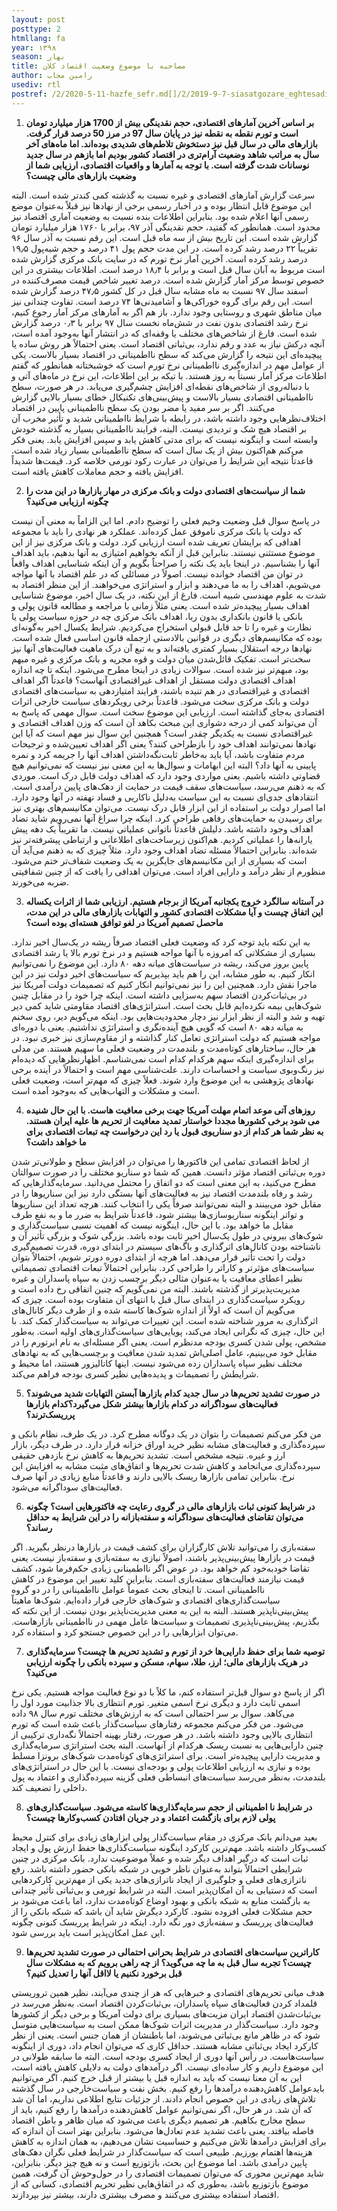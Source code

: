 ```yaml
---
layout: post
posttype: 2
htmllang: fa
year: ۱۳۹۸
season: بهار
title: مصاحبه با موضوع وضعیت اقتصاد کلان
author: رامین مجاب
usediv: rtl
postref: /2/2020-5-11-hazfe_sefr.md[]/2/2019-9-7-siasatgozare_eghtesadi.md[]/2/2016-9-6-ronaghe_maskan.md[]/2/2016-8-8-tahlil_nerkh_blmdt.md[]/2/2017-8-1-seif3rah.md[]/2/2017-12-19-makharej_roshd.md[]/2/2019-3-5-roshd_ayandeh.md[]/2/2018-9-9-bare_sangin.md[]/2/2017-8-15-ba_rantjooha_chekonim.md[]/2/2018-1-9-sarkoob_hemayt_naghd.md
---
```


1. **بر اساس آخرین آمارهای اقتصادی، حجم نقدینگی بیش از 1700 هزار میلیارد تومان است و تورم نقطه به نقطه نیز در پایان سال 97 در مرز 50 درصد قرار گرفت. بازارهای مالی در سال قبل نیز دستخوش تلاطم‌های شدیدی بوده‌اند. اما ماه‌های آخر سال به مراتب شاهد وضعیت آرام‌تری در اقتصاد کشور بودیم اما بازهم در سال جدید نوسانات شدت گرفته است. با توجه به آمارها و واقعیات اقتصادی، ارزیابی شما از وضعیت بازارهای مالی چیست؟**

سرعت گزارش آمارهای اقتصادی و غیره نسبت به گذشته کمی کندتر شده است. البته این موضوع قابل انتظار بوده و در اخبار رسمی برخی از نهادها نیز قبلاً به‌عنوان موضع رسمی آنها اعلام شده بود. بنابراین اطلاعات بنده نسبت به وضعیت آماری اقتصاد نیز محدود است. همانطور که گفتید، حجم نقدینگی آذر ۹۷، برابر با ۱۷۶۰ هزار میلیارد تومان گزارش شده است. این تاریخ بیش از سه ماه قبل است. این رقم نسبت به آذر سال ۹۶ تقریباً ۲۲ درصد رشد کرده است. در این مدت حجم پول ۴۱ درصد و حجم شبه‌پول ۱۹٫۵ درصد رشد کرده است. آخرین آمار نرخ تورم که در سایت بانک مرکزی گزارش شده است مربوط به آبان سال قبل است و برابر با ۱۸٫۴ درصد است. اطلاعات بیشتری در این خصوص توسط مرکز آمار گزارش شده است. درصد تغییر شاخص قیمت مصرف‌کننده در اسفند سال ۹۷ نسبت به ماه مشابه سال قبل در کل کشور ۴۷٫۵ درصد گزارش شده است. این رقم برای گروه خوراکی‌ها و آشامیدنی‌ها ۷۴ درصد است. تفاوت چندانی نیز میان مناطق شهری و روستایی وجود ندارد. باز هم اگر به آمارهای مرکز آمار رجوع کنیم،‌ نرخ رشد اقتصادی بدون نفت در شش‌ماه نخست سال ۹۷ برابر با ۰٫۳ درصد گزارش شده است. فارغ از شاخص‌های مختلف یا وقفه‌ای که در انتشار آنها به‌وجود آمده است، آنچه درکش نیاز به عدد و رقم ندارد، بی‌ثباتی اقتصاد است. یعنی احتمالاً هر روش ساده یا پیچیده‌ای این نتیجه را گزارش می‌کند که سطح نااطمینانی در اقتصاد بسیار بالاست. یکی از عوامل مهم در اندازه‌گیری نااطمینانی نرخ تورم است که خوشبختانه همانطور که گفتم اطلاعات مرکز آمار نسبتاً به روز هستند. با تیکه بر این اطلاعات، این نرخ در ماه‌های آتی و با دنباله‌روی از شاخص‌های نقطه‌ای افزایش چشم‌گیری می‌یابد. در هر صورت، سطح نااطمینانی اقتصادی بسیار بالاست و پیش‌بینی‌های تکنیکال خطای بسیار بالایی گزارش می‌کنند. اگر بر سر مفید یا مضر بودن یک سطح نااطمینانی پایین در اقتصاد اختلاف‌نظرهایی وجود داشته باشد، در رابطه با شرایط نااطمینانی شدید و تأثیر مخرب  آن بر اقتصاد هیچ شک و تردیدی نیست. البته، فرایند نااطمینانی بسیار به گذشته خودش وابسته است و اینگونه نیست که برای مدتی کاهش یابد و سپس افزایش یابد. یعنی فکر می‌کنم هم‌اکنون بیش از یک سال است که سطح نااطمینانی بسیار زیاد شده است. قاعدتاً نتیجه این شرایط را می‌توان در عبارت رکود تورمی خلاصه کرد. قیمت‌ها شدیداً افزایش یافته و حجم معاملات کاهش یافته است. 

2. **شما از سیاست‌های اقتصادی دولت و بانک‌ مرکزی در مهار بازارها  در این مدت را چگونه ارزیابی می‌کنید؟**

در پاسخ سوال قبل وضعیت وخیم فعلی را توضیح دادم. اما این الزاماً به معنی آن نیست که دولت یا بانک مرکزی ناموفق عمل کرد‌ه‌اند. عملکرد هر نهادی را باید با مجموعه اهدافی که برایشان تعریف شده است ارزیابی کرد. دولت و بانک مرکزی نیز از این موضوع مستثنی نیستند. بنابراین قبل از آنکه بخواهیم امتیازی به آنها بدهیم، باید اهداف آنها را بشناسیم. در اینجا باید یک نکته را صراحتاً بگویم و آن اینکه شناسایی اهداف واقعاً در توان من اقتصاد خوانده نیست. اصولاً در مسائلی که در علم اقتصاد با آنها مواجه می‌شویم، اهداف را به ما می‌دهند و ابزار و استراتژی می‌خواهند. از این منظر اقتصاد به شدت به علوم مهندسی شبیه است. فارغ از این نکته، در یک سال اخیر، موضوع شناسایی اهداف بسیار پیچیده‌تر شده است. یعنی مثلاً زمانی با مراجعه و مطالعه قانون پولی و بانکی یا قانون بانکداری بدون ربا، اهداف بانک مرکزی چه در حوزه سیاست پولی یا نظارت و غیره را تا حد قابل قبولی استخراج می‌کردیم. شرایط یکسال اخیر به‌گونه‌ای بوده که مکانیسم‌های دیگری در قوانین بالادستی ازجمله قانون اساسی فعال شده است. نهادها درجه استقلال بسیار کمتری یافته‌اند و به تبع آن درک ماهیت فعالیت‌های آنها نیز سخت‌تر است. تفکیک قائل‌شدن میان دولت و قوه مجریه و بانک مرکزی و غیره مبهم بود، مبهم‌تر نیز شده است.  سوالات زیادی در اینجا مطرح می‌شود. اینکه تا چه اندازه اهداف اقتصادی دولت مستقل از اهداف غیراقتصادی آنهاست؟ قاعدتاً اگر اهداف اقتصادی و غیراقتصادی در هم تنیده باشند، فرایند امتیازدهی به سیاست‌های اقتصادی دولت و بانک مرکزی سخت می‌شود. قاعدتاً برخی رویکردهای سیاست خارجی اثرات اقتصادی به‌جای گذاشته است. ارزیابی این موضوع سخت است. سوال مهمی که پاسخ به آن می‌تواند کمی از درجه دشواری این مبحث بکاهد آن است که وزن اهداف اقتصادی و غیراقتصادی نسبت به یکدیگر چقدر است؟ همچنین این سوال نیز مهم است که آیا این نهادها نمی‌توانند اهداف خود را بازطراحی کنند؟ یعنی اگر اهداف تعیین‌شده و ترجیحات مردم متفاوت باشد، آیا باید به‌خاطر ثابت‌نگه‌داشتن اهداف آنها را جریمه کرد و نمره پایینی به آنها داد؟ البته این ابهامات و سوال‌ها به این معنی نیز نیست که نمی‌توانیم هیچ قضاوتی داشته باشیم. یعنی مواردی وجود دارد که اهداف دولت قابل درک است. موردی که به ذهنم می‌رسد، سیاست‌های سقف قیمت در حمایت از دهک‌های پایین درآمدی است. انتقادهای جدی‌‌ای نسبت به این سیاست  به‌دلیل ناکاریی و فساد نهفته در آنها وجود دارد. اما اصرار دولت بر استفاده از این ابزار قابل درک نیست. می‌توان مکانیسم‌های بهتری نیز برای رسیدن به حمایت‌های رفاهی طراحی کرد. اینکه چرا سراغ آنها نمی‌رویم شاید تضاد اهداف وجود داشته باشد. دلیلش قاعدتاً ناتوانی عملیاتی نیست. ما تقریباً یک دهه پیش یارانه‌ها را عملیاتی کردیم. هم‌اکنون زیرساخت‌های اطلاعاتی و ارتباطی پیشرفته‌تر نیز شده‌اند. بنابراین احتمالاً مسئله تضاد اهداف وجود دارد.  مثلاً چیزی که به ذهنم می‌آید آن است که بسیاری از این مکانیسم‌های جایگزین به یک وضعیت شفاف‌تر ختم می‌شود. منظورم از نظر درآمد و دارایی افراد است. می‌توان اهدافی را یافت که از چنین شفافیتی ضربه می‌خورند. 

3. **در آستانه سالگرد خروج یکجانبه آمریکا از برجام هستیم. ارزیابی شما از اثرات یکساله این اتفاق چیست و آیا مشکلات اقتصادی کشور و التهابات بازارهای مالی در این مدت، ماحصل تصمیم آمریکا در لغو توافق هسته‌ای بوده است؟**

به این نکته باید توجه کرد که وضعیت فعلی اقتصاد صرفاً ریشه در یک‌سال اخیر ندارد. بسیاری از مشکلاتی که امروزه با آنها مواجه هستیم و در نرخ تورم بالا یا رشد اقتصادی پایین بروز می‌کند، ریشه در سیاست‌های میانه دهه ۸۰ دارد. این موضوع را نمی‌توانیم انکار کنیم. به طور مشابه، این را هم باید بپذیریم که سیاست‌های اخیر دولت نیز در این ماجرا نقش دارد. همچنین این را نیز نمی‌توانیم انکار کنیم که تصمیمات دولت آمریکا نیز در بی‌ثبات‌کردن اقتصاد سهم به‌سزایی داشته است. اینکه چرا خود را در مقابل چنین شوک‌هایی بیمه نکرده‌ایم قابل بحث است. استراتژی‌های اقتصاد مقاومتی شاید کمی دیر تهیه و شد و البته از نظر ابزار نیز دچار محدودیت‌هایی بود. اینکه می‌گویم دیر، روی سخنم به میانه دهه ۸۰ است که گویی هیچ آینده‌نگری و استراتژی نداشتیم. یعنی با دوره‌ای مواجه هستیم که دولت استراتژی تعامل کنار گذاشته و از مقاوم‌سازی نیز خبری نبود. در هر حال، ساختارهای کوتاه‌مدت و بلندمدت در وضعیت فعلی ما سهیم هستند. من مدلی برای اندازه‌گیری اینکه سهم هرکدام کدام است نمی‌شناسم. اظهارنظرهایی که دیده‌ام نیز رنگ‌وبوی سیاست و احساسات دارند. علت‌شناسی مهم است و احتمالاً در آينده برخی نهادهای پژوهشی به این موضوع وارد شوند. فعلاً چیزی که مهم‌تر است، وضعیت فعلی است و مشکلات و التهاب‌هایی که به‌وجود آمده است.

4. **روزهای آتی موعد اتمام مهلت آمریکا جهت برخی معافیت هاست. با این حال شنیده می شود برخی کشورها مجددا خواستار تمدید معافیت از تحریم ها علیه ایران هستند. به نظر شما هر کدام از دو سناریوی قبول یا رد این درخواست چه تبعات اقتصادی برای ما خواهد داشت؟**

از لحاظ اقتصادی تمامی این فاکتورها را می‌توان در افزایش سطح و طولانی‌تر شدن دوره بی‌ثباتی اقتصاد مؤثر دانست. همین که شما دو سناریو مختلف را در صورت سوالتان مطرح می‌کنید، به این معنی است که دو اتفاق را محتمل می‌دانید. سرمایه‌گذارهایی که رشد و رفاه بلندمدت اقتصاد نیز به فعالیت‌های آنها بستگی دارد نیز این سناریوها را در مقابل خود می‌بینند و البته نمی‌توانند صرفاً یکی را انتخاب کنند. هرچه تعداد این سناریوها و تواتر اینگونه سناریوسازی‌ها بیشتر شود، قاعدتاً شرایط به ضرر ما و به نفع طرف مقابل ما خواهد بود. با این حال، اینگونه نیست که اهمیت نسبی سیاست‌گذاری و شوک‌های بیرونی در طول یک‌سال اخیر ثابت بوده باشد. بزرگی شوک و بزرگی تأثیر آن و ناشناخته بودن کانال‌های اثرگذاری و باگ‌های سیستم در ابتدای دوره، قدرت تصمیم‌گیری دولت را تحت تأثیر قرار می‌دهد. اما هرچه از ابتدای دوره دورتر شویم، احتمالاً بتوان سیاست‌‌های مؤثرتر و کاراتر را طراحی کرد. بنابراین احتمالاً تبعات اقتصادی تصمیماتی نظیر اعطای معافیت یا به‌عنوان مثالی دیگر برچسب زدن به سپاه پاسداران و غیره مدیریت‌پذیرتر از گذشته باشند. البته من نمی‌گویم که چنین اتفاقی رخ داده است و رویکرد سیاست‌گذاری در ابتدای سال قبل با انتهای آن متفاوت بوده است. چیزی که می‌گویم آن است که اولاً از اندازه شوک‌ها کاسته شده و از طرف دیگر کانال‌های اثرگذاری به مرور شناخته شده است. این تغییرات می‌تواند به سیاست‌گذار کمک کند. با این حال، چیزی که نگرانی ایجاد می‌کند، پویایی‌های سیاست‌گذاری‌های اولیه است. به‌طور مشخص، پولی شدن کسری بودجه مدنظرم است. یعنی اگر مسئله‌ای به نام ابرتورم را در مقابل خود می‌بینیم، عامل اصلی‌اش تمدید شدن معافیت و برچسب‌هایی که به نهادهای مختلف نظیر سپاه پاسداران زده می‌شود نیست. اینها کاتالیزور هستند، اما محیط و شرایطش را تصمیمات و پدیده‌هایی نظیر کسری بودجه فراهم می‌کند. 

5. **در صورت تشدید تحریم‌ها در سال جدید کدام بازارها آبستن التهابات شدید می‌شوند؟فعالیت‌های سوداگرانه در کدام بازارها بیشتر شکل می‌گیرد؟کدام بازارها پرریسک‌ترند؟**

من فکر می‌کنم تصمیمات را بتوان در یک دوگانه مطرح کرد. در یک طرف، نظام بانکی و سپرده‌گذاری و فعالیت‌های مشابه نظیر خرید اوراق خزانه قرار دارد. در طرف دیگر، بازار ارز و غیره. نتیجه مشخص است. تشدید تحریم‌ها به کاهش نرخ بازدهی حقیقی سپرده‌گذاری می‌انجامد و کاهش شدت تحریم‌ها و اتفاق‌های مثبت مشابه به افزایش این نرخ. بنابراین تمامی بازارها ریسک بالایی دارند و قاعدتاً منابع زیادی در آنها صرف فعالیت‌های سوداگرانه می‌شود. 

6. **در شرایط کنونی ثبات بازارهای مالی در گروی رعایت چه فاکتورهایی است؟ چگونه می‌توان تقاضای فعالیت‌های سوداگرانه و سفته‌بازانه را در این شرایط به حداقل رساند؟**

سفته‌بازی را می‌توانید تلاش کارگزاران برای کشف قیمت در بازارها درنظر بگیرید. اگر قیمت در بازارها پیش‌بینی‌پذیر باشند، اصولاً نیازی به سفته‌بازی و سفته‌باز نیست. یعنی تقاضا خودبه‌خود کم خواهد بود. در عوض اگر نااطمینانی زیادی حکم‌فرما شود، کشف قیمت نیازمند فعالیت‌های سفته‌بازی است. بنابراین کلید تغییر این موضوع در کاهش نااطمینانی است. تا اینجای بحث عموماً عوامل نااطمینانی را در دو گروه سیاست‌گذاری‌های اقتصادی و شوک‌های خارجی قرار داده‌ایم. شوک‌ها ماهیتاً پیش‌بینی‌ناپذیر هستند. البته به این به معنی مدیریت‌ناپذیر بودن نیست. از این نکته که بگذریم، پیش‌بینی‌ناپذیری تصمیمات و سیاست‌ها عامل مهمی در نااطمینانی بازارهاست. می‌توان ابزارهایی را در این خصوص جستجو کرد و استفاده کرد.

7. **توصیه شما برای حفظ دارایی‌ها خرد از تورم و تشدید تحریم ها چیست؟ سرمایه‌گذاری در هریک بازارهای مالی؛ ارز، طلا، سهام، مسکن و سپرده بانکی را چگونه ارزیابی می‌کنید؟**

اگر از پاسخ دو سوال قبل‌تر استفاده کنم، ما کلاً با دو نوع فعالیت مواجه هستیم. یکی نرخ اسمی ثابت دارد و دیگری نرخ اسمی متغیر. تورم انتظاری بالا جذابیت مورد اول را می‌کاهد. سوال بر سر احتمالی است که به ارزش‌های مختلف تورم سال ۹۸ داده می‌شود. من فکر می‌کنم مجموعه رفتارهای سیاست‌گذار باعث شده است که تورم انتظاری بالایی وجود داشته باشد. در هر صورت، رفتار بهینه احتمالاً نگه‌داری ترکیبی از چنین دارایی‌هایی به نسبت ریسک هرکدام از آنهاست. البته بحث استراتژی سرمایه‌گذاری و مدیریت دارایی پیچیده‌تر است. برای استراتژی‌های کوتاه‌مدت شوک‌های برونزا مسلط بوده و نیازی به ارزیابی اطلاعات پولی و بودجه‌ای نیست. با این حال در استراتژی‌های بلندمدت، به‌نظر می‌رسد سیاست‌های انبساطی فعلی گزینه سپرده‌گذاری و اعتماد به پول داخلی را تضعیف کند.

8. **در شرایط نا اطمینانی از حجم سرمایه‌گذاری‌ها کاسته می‌شود. سیاست‌گذاری‌های پولی لازم برای بازگشت اعتماد و در جریان افتادن کسب‌وکارها چیست؟**

بعید می‌دانم بانک مرکزی در مقام سیاست‌گذار پولی ابزارهای زیادی برای کنترل محیط کسب‌وکار داشته باشد. مهم‌ترین کارکرد اینگونه سیاست‌گذاری‌ها حفظ ارزش پول و ایجاد ثبات است که درگیر اهداف دیگر شده و عملاً  موضوعیت ندارد. بانک مرکزی در چنین شرایطی احتمالاً بتواند به‌عنوان ناظر خوبی در شبکه بانکی حضور داشته باشد. رفع ناترازی‌های فعلی و جلوگیری از ایجاد ناترازی‌های جدید یکی از مهم‌ترین کارکردهایی است که دستیابی به آن امکان‌پذیر است. البته در شرایط تورمی و بی‌ثباتی تأثیر چندانی به بازگشت منابع به شبکه بانکی و بهبود اوضاع کوتاه‌مدت ندارد، اما باعث می‌شود بر حجم مشکلات فعلی افزوده نشود. کارکرد دیگرش شاید آن باشد که شبکه بانکی را از فعالیت‌های پرریسک و سفته‌بازی دور نگه دارد. اینکه در شرایط پرریسک کنونی چگونه این عمل امکان‌پذیر است باید بررسی شود.	

9. **کاراترین سیاست‌های اقتصادی در شرایط بحرانی احتمالی در صورت تشدید تحریم‌ها چیست؟ تجربه سال قبل به ما چه می‌گوید؟ از چه راهی برویم که به مشکلات سال قبل برخورد نکنیم یا لااقل آنها را تعدیل کنیم؟**

هدف میانی تحریم‌های اقتصادی و خبرهایی که هر از چندی می‌آیند، نظیر همین تروریستی قلمداد کردن فعالیت‌های سپاه پاسداران، بی‌ثبات‌کردن اقتصاد است. به‌نظر می‌رسد در بی‌ثبات‌شدن اقتصاد ایران مزیت‌های بسیاری برای دولت آمریکا و برخی دیگر از کشورها وجود دارد. سیاست‌گذار در مدیریت اثرات شوک‌ها ممکن است به سیاست‌هایی متوسل شود که در ظاهر مانع بی‌ثباتی می‌شوند، اما باطنشان از همان جنس است. یعنی از نظر کارکرد ایجاد بی‌ثباتی مشابه هستند. حداقل کاری که می‌توان انجام داد، دوری از اینگونه سیاست‌هاست. در رأس آنها دوری از ایجاد کسری بودجه است. البته ما سابقه طولانی در این موضوع داریم و کار ساده‌ای نیست. اگر درآمدهای دولت به دلایلی کاهش یافته است، این به آن معنا نیست که باید به اندازه قبل یا بیشتر از قبل خرج کنیم. اگر می‌توانیم بایدعوامل کاهش‌دهنده درآمدها را رفع کنیم. بخش نفت و سیاست‌خارجی در سال گذشته تلاش‌های زیادی در این خصوص انجام دادند. از جزئیات نتایج اطلاعی نداریم، اما آن شد که آن شد. در هر حال، اگر نمی‌توانیم عوامل کاهش‌دهنده درآمدها را رفع کنیم، باید از سطح مخارج بکاهیم. هر تصمیم دیگری باعث می‌شود که میان ظاهر و باطن اقتصاد فاصله بیافتد. یعنی باعث تشدید عدم تعادل‌ها می‌شود. بنابراین بهتر است آن اندازه که برای افزایش درآمدها تلاش می‌کنیم و حساسیت نشان می‌دهیم، به همان اندازه به کاهش هزینه‌ها اهتمام بورزیم. طبیعی است که سیاست‌گذار در شرایط فعلی نگران دهک‌های پایین درآمدی باشد. اما موضوع این بحث، بازتوزیع است و نه هیچ چیز دیگر. بنابراین، شاید مهم‌ترین محوری که می‌توان تصمیمات اقتصادی را در حول‌وحوش آن گرفت، همین موضوع بازتوزیع باشد، به‌طوری که در اتفاق‌هایی نظیر تحریم اقتصادی، کسانی که از اقتصاد استفاده بیشتری می‌کنند و مصرف بیشتری دارند، بیشتر نیز بپردازند.